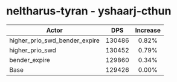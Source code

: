 # neltharus-tyran - yshaarj-cthun
| Actor | DPS | Increase |
|---|:---:|:---:|
|higher_prio_swd_bender_expire|130486|0.82%|
|higher_prio_swd|130452|0.79%|
|bender_expire|129860|0.34%|
|Base|129426|0.00%|
